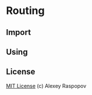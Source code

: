 # Routing

## Import

## Using

## License

[MIT License](http://en.wikipedia.org/wiki/MIT_License) (c) Alexey Raspopov